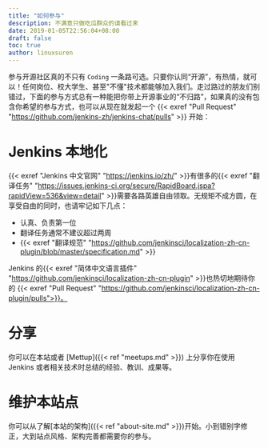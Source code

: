 ```yaml
---
title: "如何参与"
description: 不满意只做吃瓜群众的请看过来
date: 2019-01-05T22:56:04+08:00
draft: false
toc: true
author: linuxsuren
---
```


参与开源社区真的不只有 `Coding` 一条路可选。只要你认同“开源”，有热情，就可以！任何岗位、校大学生、甚至"不懂"技术都能够加入我们。走过路过的朋友们别错过，下面的参与方式总有一种能把你带上开源事业的“不归路”，如果真的没有包含你希望的参与方式，也可以从现在就发起一个 {{< exref "Pull Request" "https://github.com/jenkins-zh/jenkins-chat/pulls" >}}  开始：

# Jenkins 本地化

{{< exref "Jenkins 中文官网" "https://jenkins.io/zh/" >}}有很多的{{< exref "翻译任务" "https://issues.jenkins-ci.org/secure/RapidBoard.jspa?rapidView=536&view=detail" >}}需要各路英雄自由领取。无规矩不成方圆，在享受自由的同时，也请牢记如下几点：

* 认真、负责第一位
* 翻译任务通常不建议超过两周
* {{< exref "翻译规范" "https://github.com/jenkinsci/localization-zh-cn-plugin/blob/master/specification.md" >}}

Jenkins 的{{< exref "简体中文语言插件" "https://github.com/jenkinsci/localization-zh-cn-plugin" >}}也热切地期待你的 {{< exref "Pull Request" "https://github.com/jenkinsci/localization-zh-cn-plugin/pulls">}}。

# 分享

你可以在本站或者 [Mettup]({{< ref "meetups.md" >}}) 上分享你在使用 Jenkins 或者相关技术时总结的经验、教训、成果等。

# 维护本站点

你可以从了解[本站的架构]({{< ref "about-site.md" >}})开始。小到错别字修正，大到站点风格、架构完善都需要你的参与。
